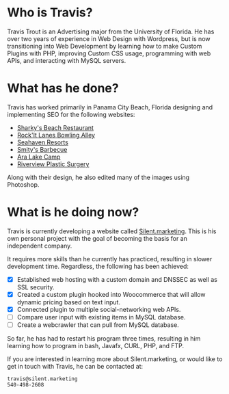 # Who is Travis?

Travis Trout is an Advertising major from the University of Florida. He has over two years of experience in Web Design with Wordpress, but is now transitioning into Web Development by learning how to make Custom Plugins with PHP, improving Custom CSS usage, programming with web APIs, and interacting with MySQL servers.

# What has he done?

Travis has worked primarily in Panama City Beach, Florida designing and implementing SEO for the following websites:
* [Sharky's Beach Restaurant](https://sharkysbeach.com)
* [Rock'It Lanes Bowling Alley](https://rockitlanes.com)
* [Seahaven Resorts](https://seahavenbeach.com)
* [Smity's Barbecue](https://smittysbarbecue.com)
* [Ara Lake Camp](https://aralakecamp.com)
* [Riverview Plastic Surgery](https://riverviewplastics.com)

Along with their design, he also edited many of the images using Photoshop.

# What is he doing now?

Travis is currently developing a website called [Silent.marketing](https://silent.marketing).
This is his own personal project with the goal of becoming the basis for an independent company.

It requires more skills than he currently has practiced, resulting in slower development time. Regardless, the following has been achieved:
 - [x] Established web hosting with a custom domain and DNSSEC as well as SSL security.
 - [x] Created a custom plugin hooked into Woocommerce that will allow dynamic pricing based on text input.
 - [x] Connected plugin to multiple social-networking web APIs.
 - [ ] Compare user input with existing items in MySQL database.
 - [ ] Create a webcrawler that can pull from MySQL database.
 
 So far, he has had to restart his program three times, resulting in him learning how to program in bash, Javafx, CURL, PHP, and FTP.
 
 If you are interested in learning more about Silent.marketing, or would like to get in touch with Travis, he can be contacted at:
 ~~~
 travis@silent.marketing
 540-498-2608
 ~~~
